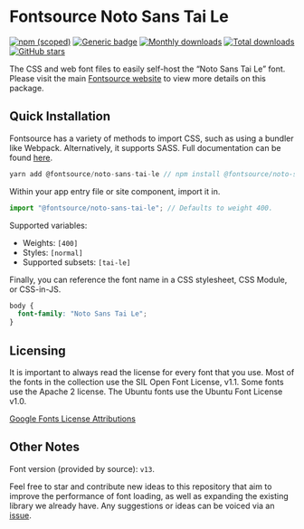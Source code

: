# Fontsource Noto Sans Tai Le

[![npm (scoped)](https://img.shields.io/npm/v/@fontsource/noto-sans-tai-le?color=brightgreen)](https://www.npmjs.com/package/@fontsource/noto-sans-tai-le) [![Generic badge](https://img.shields.io/badge/fontsource-passing-brightgreen)](https://github.com/fontsource/fontsource) [![Monthly downloads](https://badgen.net/npm/dm/@fontsource/noto-sans-tai-le)](https://github.com/fontsource/fontsource) [![Total downloads](https://badgen.net/npm/dt/@fontsource/noto-sans-tai-le)](https://github.com/fontsource/fontsource) [![GitHub stars](https://img.shields.io/github/stars/fontsource/fontsource.svg?style=social&label=Star)](https://github.com/fontsource/fontsource/stargazers)

The CSS and web font files to easily self-host the “Noto Sans Tai Le” font. Please visit the main [Fontsource website](https://fontsource.org/fonts/noto-sans-tai-le) to view more details on this package.

## Quick Installation

Fontsource has a variety of methods to import CSS, such as using a bundler like Webpack. Alternatively, it supports SASS. Full documentation can be found [here](https://fontsource.org/docs/introduction).

```javascript
yarn add @fontsource/noto-sans-tai-le // npm install @fontsource/noto-sans-tai-le
```

Within your app entry file or site component, import it in.

```javascript
import "@fontsource/noto-sans-tai-le"; // Defaults to weight 400.
```

Supported variables:

- Weights: `[400]`
- Styles: `[normal]`
- Supported subsets: `[tai-le]`

Finally, you can reference the font name in a CSS stylesheet, CSS Module, or CSS-in-JS.

```css
body {
  font-family: "Noto Sans Tai Le";
}
```

## Licensing

It is important to always read the license for every font that you use.
Most of the fonts in the collection use the SIL Open Font License, v1.1. Some fonts use the Apache 2 license. The Ubuntu fonts use the Ubuntu Font License v1.0.

[Google Fonts License Attributions](https://fonts.google.com/attribution)

## Other Notes

Font version (provided by source): `v13`.

Feel free to star and contribute new ideas to this repository that aim to improve the performance of font loading, as well as expanding the existing library we already have. Any suggestions or ideas can be voiced via an [issue](https://github.com/fontsource/fontsource/issues).
